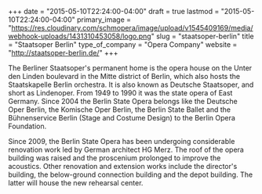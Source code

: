 +++
date = "2015-05-10T22:24:00-04:00"
draft = true
lastmod = "2015-05-10T22:24:00-04:00"
primary_image = "https://res.cloudinary.com/schmopera/image/upload/v1545409169/media/webhook-uploads/1431310453058/logo.png"
slug = "staatsoper-berlin"
title = "Staatsoper Berlin"
type_of_company = "Opera Company"
website = "http://staatsoper-berlin.de/"
+++

The Berliner Staatsoper's permanent home is the opera house on the Unter den Linden boulevard in the Mitte district of Berlin, which also hosts the Staatskapelle Berlin orchestra. It is also known as Deutsche Staatsoper, and short as Lindenoper. From 1949 to 1990 it was the state opera of East Germany. Since 2004 the Berlin State Opera belongs like the Deutsche Oper Berlin, the Komische Oper Berlin, the Berlin State Ballet and the Bühnenservice Berlin (Stage and Costume Design) to the Berlin Opera Foundation.

Since 2009, the Berlin State Opera has been undergoing considerable renovation work led by German architect HG Merz. The roof of the opera building was raised and the proscenium prolonged to improve the acoustics. Other renovation and extension works include the director's building, the below-ground connection building and the depot building. The latter will house the new rehearsal center.

